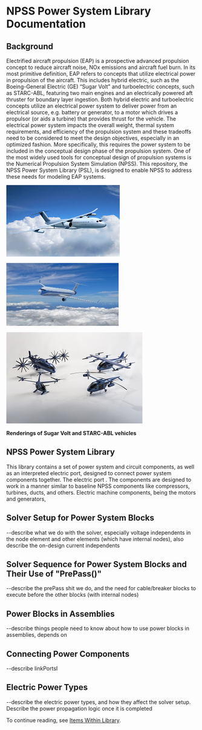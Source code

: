 <h1>NPSS Power System Library Documentation</h1>

## Background
Electrified aircraft propulsion (EAP) is a prospective advanced propulsion concept to reduce aircraft noise, NOx emissions and aircraft fuel burn. In its most primitive definition, EAP refers to concepts that utilize electrical power in propulsion of the aircraft. This includes hybrid electric, such as the Boeing-General Electric (GE) “Sugar Volt” and turboelectric concepts, such as STARC-ABL, featuring two main engines and an electrically powered aft thruster for boundary layer ingestion. Both hybrid electric and turboelectric concepts utilize an electrical power system to deliver power from an electrical source, e.g. battery or generator, to a motor which drives a propulsor (or aids a turbine) that provides thrust for the vehicle. The electrical power system impacts the overall weight, thermal system requirements, and efficiency of the propulsion system and these tradeoffs need to be considered to meet the design objectives, especially in an optimized fashion. More specifically, this requires the power system to be included in the conceptual design phase of the propulsion system. One of the most widely used tools for conceptual design of propulsion systems is the Numerical Propulsion System Simulation (NPSS). This repository, the NPSS Power System Library (PSL), is designed to enable NPSS to address these needs for modeling EAP systems.

![Sugar Volt Rendering](sugar-volt.png)

![STARC-ABL Rendering](starc-abl.jpg)

![Rendering of RVLT Vehicles](rvlt-vehicles.jpg)

**Renderings of Sugar Volt and STARC-ABL vehicles**

## NPSS Power System Library
This library contains a set of power system and circuit components, as well as an interpreted electric port, designed to connect power system components together. The electric port . The components are designed to work in a manner similar to baseline NPSS components like compressors, turbines, ducts, and others. Electric machine components, being the motors and generators, 

## Solver Setup for Power System Blocks
--describe what we do with the solver, especially voltage independents in the node element and other elements (which have internal nodes), also describe the on-design current independents

## Solver Sequence for Power System Blocks and Their Use of "PrePass()"
--describe the prePass shit we do, and the need for cable/breaker blocks to execute before the other blocks (with internal nodes)

## Power Blocks in Assemblies
--describe things people need to know about how to use power blocks in assemblies, depends on

## Connecting Power Components
--describe linkPortsI

## Electric Power Types
--describe the electric power types, and how they affect the solver setup. Describe the power propagation logic once it is completed

To continue reading, see [Items Within Library](Items-Within-Library).
